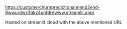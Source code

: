 https://customerchurnpredictionannend2end-8wwurdwx3qkz4unfdrnwww.streamlit.app/

Hosted on streamlit cloud with the above mentioned URL
